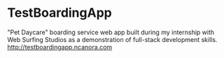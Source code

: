 # TestBoardingApp
"Pet Daycare" boarding service web app built during my internship with Web Surfing Studios as a demonstration of full-stack development skills.
http://testboardingapp.ncanora.com
